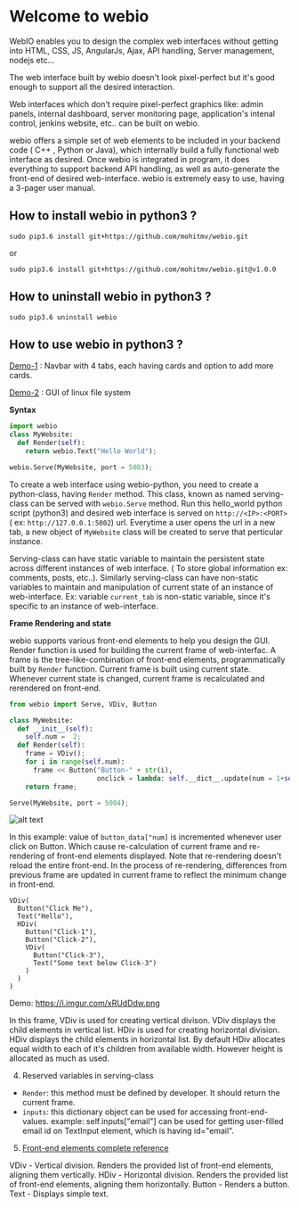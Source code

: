 Welcome to webio
===================

WebIO enables you to design the complex web interfaces without getting into HTML, CSS, JS, AngularJs, Ajax,
API handling, Server management, nodejs etc...

The web interface built by webio doesn't look pixel-perfect but it's good enough to support all the desired interaction.

Web interfaces which don't require pixel-perfect graphics like: admin panels, internal dashboard, server monitoring page, application's intenal control, jenkins website, etc.. can be built on webio.

webio offers a simple set of web elements to be included in your backend code ( C++ , Python or Java), which internally
build a fully functional web interface as desired. Once webio is integrated in program, it does everything to support backend API handling, as well as auto-generate the front-end of desired web-interface.
webio is extremely easy to use, having a 3-pager user manual.


How to install webio in python3 ?
----------
`sudo pip3.6 install git+https://github.com/mohitmv/webio.git`

or

`sudo pip3.6 install git+https://github.com/mohitmv/webio.git@v1.0.0`

How to uninstall webio in python3 ?
----------
`sudo pip3.6 uninstall webio`


How to use webio in python3 ?
----------

[Demo-1](https://github.com/mohitmv/webio/blob/master/docs/demo/tabs_and_card.md) : Navbar with 4 tabs, each having cards and option to add more cards.

[Demo-2](https://github.com/mohitmv/webio/blob/master/docs/demo/file_system_ui.md) : GUI of linux file system

**Syntax**

```python
import webio
class MyWebsite:
  def Render(self):
    return webio.Text("Hello World");

webio.Serve(MyWebsite, port = 5003);
```

To create a web interface using webio-python, you need to create a python-class, having `Render` method. This class, known as named serving-class can be served with `webio.Serve` method. Run this hello_world python script (python3) and desired web interface is served on `http://<IP>:<PORT>` ( ex: `http://127.0.0.1:5002`) url. Everytime a user opens the url in a new tab, a new object of `MyWebsite` class will be created to serve that perticular instance.

Serving-class can have static variable to maintain the persistent state across different instances of web interface. ( To store global information ex: comments, posts, etc..). Similarly serving-class can have non-static variables to maintain and manipulation of current state of an instance of web-interface. Ex: variable `current_tab` is non-static variable, since it's specific to an instance of web-interface.

**Frame Rendering and state**

webio supports various front-end elements to help you design the GUI. Render function is used for building the current frame of web-interfac. A frame is the tree-like-combination of front-end elements, programmatically built by `Render` function. Current frame is built using current state. Whenever current state is changed, current frame is recalculated and rerendered on front-end.

```python
from webio import Serve, VDiv, Button

class MyWebsite:
  def __init__(self):
    self.num =  2;
  def Render(self):
    frame = VDiv(); 
    for i in range(self.num):
      frame << Button("Button-" + str(i),
                      onclick = lambda: self.__dict__.update(num = 1+self.num));
    return frame;

Serve(MyWebsite, port = 5004);
```
![alt text](https://i.imgur.com/2WwVRv4.gif "webio demo variable buttons")

In this example: value of `button_data["num]` is incremented whenever user click on Button. Which cause re-calculation of current frame and re-rendering of front-end elements displayed. Note that re-rendering doesn't reload the entire front-end. In the process of re-rendering, differences from previous frame are updated in current frame to reflect the minimum change in front-end.


```
VDiv(
  Button("Click Me"),
  Text("Hello"),
  HDiv(
    Button("Click-1"),
    Button("Click-2"),
    VDiv(
      Button("Click-3"),
      Text("Some text below Click-3")
    )
  )
)
```
Demo: https://i.imgur.com/xRUdDdw.png

In this frame, VDiv is used for creating vertical divison. VDiv displays the child elements in vertical list.
HDiv is used for creating horizontal division. HDiv displays the child elements in horizontal list. By default HDiv allocates equal width to each of it's children from available width. However height is allocated as much as used.


4. Reserved variables in serving-class
- `Render`: this method must be defined by developer. It should return the current frame.
- `inputs`: this dictionary object can be used for accessing front-end-values. example: self.inputs["email"] can be used for getting user-filled email id on TextInput element, which is having id="email".

5. [Front-end elements complete reference](https://github.com/mohitmv/webio/blob/master/docs/reference.md)

VDiv - Vertical division. Renders the provided list of front-end elements, aligning them vertically.
HDiv - Horizontal division. Renders the provided list of front-end elements, aligning them horizontally.
Button - Renders a button.
Text - Displays simple text.
